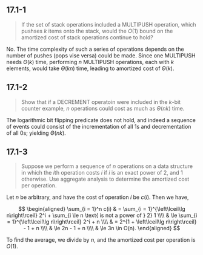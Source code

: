 ## 17.1-1

> If the set of stack operations included a $\text{MULTIPUSH}$ operation, which pushses $k$ items onto the stack, would the $O(1)$ bound on the amortized cost of stack operations continue to hold?

No. The time complexity of such a series of operations depends on the number of pushes (pops vise versa) could be made. Since one $\text{MULTIPUSH}$ needs $\Theta(k)$ time, performing $n$ $\text{MULTIPUSH}$ operations, each with $k$ elements, would take $\Theta(kn)$ time, leading to amortized cost of $\Theta(k)$.

## 17.1-2

> Show that if a $\text{DECREMENT}$ operatoin were included in the $k$-bit counter example, $n$ operations could cost as much as $\Theta(nk)$ time.

The logarithmic bit flipping predicate does not hold, and indeed a sequence of events could consist of the incrementation of all $1$s and decrementation of all $0$s; yielding $\Theta(nk)$.

## 17.1-3

> Suppose we perform a sequence of $n$ operations on a data structure in which the $i$th operation costs $i$ if $i$ is an exact power of $2$, and $1$ otherwise. Use aggregate analysis to determine the amortized cost per operation.

Let $n$ be arbitrary, and have the cost of operation $i$ be $c(i)$. Then we have,

$$
\begin{aligned}
\sum_{i = 1}^n c(i)
  & =   \sum_{i = 1}^{\left\lceil\lg n\right\rceil} 2^i + \sum_{i \le n \text{ is not a power of } 2} 1 \\\\
  & \le \sum_{i = 1}^{\left\lceil\lg n\right\rceil} 2^i + n \\\\
  & =   2^{1 + \left\lceil\lg n\right\rceil} - 1 + n \\\\
  & \le 2n - 1 + n \\\\
  & \le 3n \in O(n).
\end{aligned}
$$

To find the average, we divide by $n$, and the amortized cost per operation is $O(1)$.
